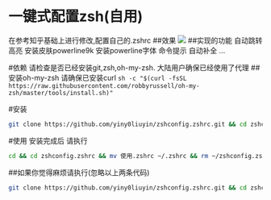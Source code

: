 # 一键式配置zsh(自用)
在参考知乎基础上进行修改,配置自己的.zshrc
##效果
![](media/15345033872360/15345035811864.jpg)
##实现的功能
自动跳转
高亮
安装皮肤powerline9k
安装powerline字体
命令提示
自动补全
...

#依赖
请检查是否已经安装git,zsh,oh-my-zsh.
大陆用户确保已经使用了代理
##安装oh-my-zsh
请确保已安装curl
`sh -c "$(curl -fsSL https://raw.githubusercontent.com/robbyrussell/oh-my-zsh/master/tools/install.sh)"`

#安装
```bash
git clone https://github.com/yiny0liuyin/zshconfig.zshrc.git && cd zshconfig.zshrc && mv 安装.zshrc ~/.zshrc && zsh
```
#使用
安装完成后 请执行 

```bash
cd && cd zshconfig.zshrc && mv 使用.zshrc ~/.zshrc && rm ~/zshconfig.zshrc 
```

##如果你觉得麻烦请执行(忽略以上两条代码)
```bash
git clone https://github.com/yiny0liuyin/zshconfig.zshrc.git && cd zshconfig.zshrc && mv 原始.zshrc ~/.zshrc && zsh
```




